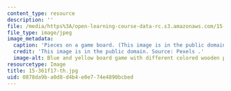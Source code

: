 ```yaml
---
content_type: resource
description: ''
file: /media/https%3A/open-learning-course-data-rc.s3.amazonaws.com/15-361-executing-strategy-for-results-fall-2017/0878da9ba0d8d4b4e0e774e4890bcbed_15-361f17-th.jpg
file_type: image/jpeg
image_metadata:
  caption: 'Pieces on a game board. (This image is in the public domain. Source: [Pexels](https://www.pexels.com/photo/blue-and-yellow-board-game-207924/).)'
  credit: 'This image is in the public domain. Source: Pexels .'
  image-alt: Blue and yellow board game with different colored wooden pieces and dice.
resourcetype: Image
title: 15-361f17-th.jpg
uid: 0878da9b-a0d8-d4b4-e0e7-74e4890bcbed
---
```


